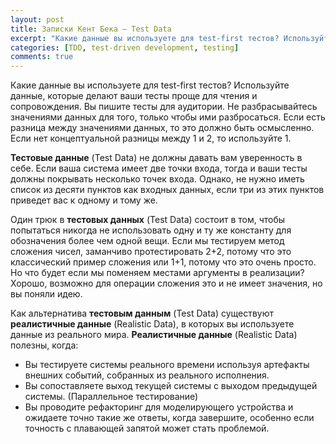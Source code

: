 ```yaml
---
layout: post
title: Записки Кент Бека — Test Data
excerpt: "Какие данные вы используете для test-first тестов? Используйте данные, которые делают ваши тесты проще для чтения и сопровождения."
categories: [TDD, test-driven development, testing]
comments: true
---
```


Какие данные вы используете для test-first тестов? Используйте данные, которые делают ваши тесты проще для чтения и сопровождения. Вы пишите тесты для аудитории. Не разбрасывайтесь значениями данных для того, только чтобы ими разбросаться. Если есть разница между значениями данных, то это должно быть осмысленно. Если нет концептуальной разницы между 1 и 2, то используйте 1.

<b>Тестовые данные</b> (Test Data) не должны давать вам уверенность в себе. Если ваша система имеет две точки входа, тогда и ваши тесты должны покрывать несколько точек входа. Однако, не нужно иметь список из десяти пунктов как входных данных, если три из этих пунктов приведет вас к одному и тому же.

Один трюк в <b>тестовых данных</b> (Test Data) состоит в том, чтобы попытаться никогда не использовать одну и ту же константу для обозначения более чем одной вещи. Если мы тестируем метод сложения чисел, заманчиво протестировать 2+2, потому что это классический пример сложения или 1+1, потому что это очень просто. 
Но что будет если мы поменяем местами аргументы в реализации? Хорошо, возможно для операции сложения это и не имеет значения, но вы поняли идею.

Как альтернатива <b>тестовым данным</b> (Test Data) существуют <b>реалистичные данные</b> (Realistic Data), в которых вы используете данные из реального мира. <b>Реалистичные данные</b> (Realistic Data) полезны, когда:

- Вы тестируете системы реального времени используя артефакты внешних событий, собранных из реального исполнения. 
- Вы сопоставляете выход текущей системы с выходом предыдущей системы. (Параллельное тестирование)
- Вы проводите рефакторинг для моделирующего устройства и ожидаете точно такие же ответы, когда завершите, особенно если точность с плавающей запятой может стать проблемой.
